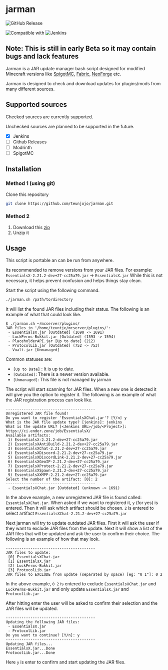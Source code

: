 # jarman

![GitHub Release](https://img.shields.io/github/v/release/teunjojo/yapm?style=for-the-badge)

![Compatible with](https://img.shields.io/badge/Compatible_with-gray?style=for-the-badge)
![Jenkins](https://img.shields.io/badge/Jenkins-D24939?style=for-the-badge&logo=jenkins&logoColor=fff)

## Note: This is still in early Beta so it may contain bugs and lack features

Jarman is a JAR update manager bash script designed for modified Minecraft versions like [SpigotMC](https://www.spigotmc.org/), [Fabric](https://fabricmc.net/), [NeoForge](https://neoforged.net/) etc.

Jarman is designed to check and download updates for plugins/mods from many different sources.

## Supported sources

Checked sources are currently supported.

Unchecked sources are planned to be supported in the future.

- [x] Jenkins
- [ ] Github Releases
- [ ] Modrinth
- [ ] SpigotMC

## Installation

### Method 1 (using git)

Clone this repository

``` bash
git clone https://github.com/teunjojo/jarman.git
```

### Method 2

1. Download this [zip](https://github.com/teunjojo/jarman/archive/refs/heads/main.zip)
2. Unzip it

## Usage

This script is portable an can be run from anywhere.

Its recommended to remove versions from your JAR files.
For example: `EssentialsX-2.21.2-dev+27-cc25a79.jar` -> `EssentialsX.jar`
While this is not necessary, it helps prevent confusion and helps things stay clean.

Start the script using the following command.

```bash
./jarman.sh /path/to/directory
```

It will list the found JAR files including their status. The following is an example of what that could look like.

```console
$ ./jarman.sh ~/mcserver/plugins/
JAR files in '/home/teuntje/mcserver/plugins/':
 - EssentialsX.jar [Outdated] (1690 -> 1691)
 - LuckPerms-Bukkit.jar [Outdated] (1593 -> 1594)
 - PlaceholderAPI.jar [Up to date] (212)
 - ProtocolLib.jar [Outdated] (752 -> 753)
 - Vualt.jar [Unmanaged]
```

Common statuses are:

- `[Up to Date]` : It is up to date.
- `[Outdated]`: There is a newer version available.
- `[Unmanaged]`: This file is not managed by jarman

The script will start scanning for JAR files. When a new one is detected it will give you the option to register it. The following is an example of what the JAR registration process can look like.

```console
----------------------------------------
Unregistered JAR file found!
Do you want to register 'EssentialsXChat.jar'? [Y/n] y
What is the JAR file update type? [jenkins]: jenkins
What is the update URL? [<Jenkins URL>/job/<Project>]: https://ci.ender.zone/job/EssentialsX/
Available artifacts: 
 1) EssentialsX-2.21.2-dev+27-cc25a79.jar
 2) EssentialsXAntiBuild-2.21.2-dev+27-cc25a79.jar
 3) EssentialsXChat-2.21.2-dev+27-cc25a79.jar
 4) EssentialsXDiscord-2.21.2-dev+27-cc25a79.jar
 5) EssentialsXDiscordLink-2.21.2-dev+27-cc25a79.jar
 6) EssentialsXGeoIP-2.21.2-dev+27-cc25a79.jar
 7) EssentialsXProtect-2.21.2-dev+27-cc25a79.jar
 8) EssentialsXSpawn-2.21.2-dev+27-cc25a79.jar
 9) EssentialsXXMPP-2.21.2-dev+27-cc25a79.jar
Select the number of the artifact: [0]: 2
----------------------------------------
 - EssentialsXChat.jar [Outdated] (unknown -> 1691)
```

In the above example, a new unregistered JAR file is found called: `EssentialsXChat.jar`. When asked if we want to registered it, `y` (for yes) is entered. Then it will ask which artifact should be chosen. `2` is entered to select artifact `EssentialsXChat-2.21.2-dev+27-cc25a79.jar`

Next jarman will try to update outdated JAR files. First it will ask the user if they want to exclude JAR files from the update. Next it will show a list of the JAR files that will be updated and ask the user to confirm their choice.
 The following is an example of how that may look.

```console
----------------------------------------
JAR files to update:
 [0] EssentialsXChat.jar
 [1] EssentialsX.jar
 [2] LuckPerms-Bukkit.jar
 [3] ProtocolLib.jar
JAR files to EXCLUDE from update (separated by space) [eg: "0 1"]: 0 2
```

In the above example, `0 2` is entered to exclude `EssentialsXChat.jar` and `LuckPerms-Bukkit.jar` and only update `EssentialsX.jar` and `ProtocolLib.jar`

After hitting enter the user will be asked to confirm their selection and the JAR files will be updated.

```console
----------------------------------------
Updating the following JAR files:
 - EssentialsX.jar
 - ProtocolLib.jar
Do you want to continue? [Y/n]: y
----------------------------------------
Updating JAR files...
EssentialsX.jar...Done
ProtocolLib.jar...Done
```

Here `y` is enter to confirm and start updating the JAR files.
